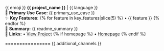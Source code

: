 {{ emoji }} <b>{{ project_name }}</b> | {{ language }}
<br>
🎯 <b>Primary Use Case:</b>
{{ primary_use_case }}
<br>
✨ <b>Key Features:</b>
{% for feature in key_features|slice(5) %}
• {{ feature }}
{% endfor %}
<br>
📖 <b>Summary:</b>
{{ readme_summary }}
<br>
🔗 <b>Links:</b>
• <a href="{{ url }}?embed=0">View Project</a>
{% if homepage %}
• <a href="{{ homepage }}?embed=0">Homepage</a>
{% endif %}

================
{{ additional_channels }}